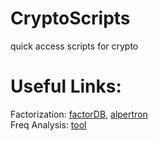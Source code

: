 # CryptoScripts
quick access scripts for crypto 

# Useful Links:
Factorization: [factorDB](http://factordb.com/), [alpertron](https://www.alpertron.com.ar/ECM.HTM)  
Freq Analysis: [tool](https://github.com/alimony/cipher_solver)
